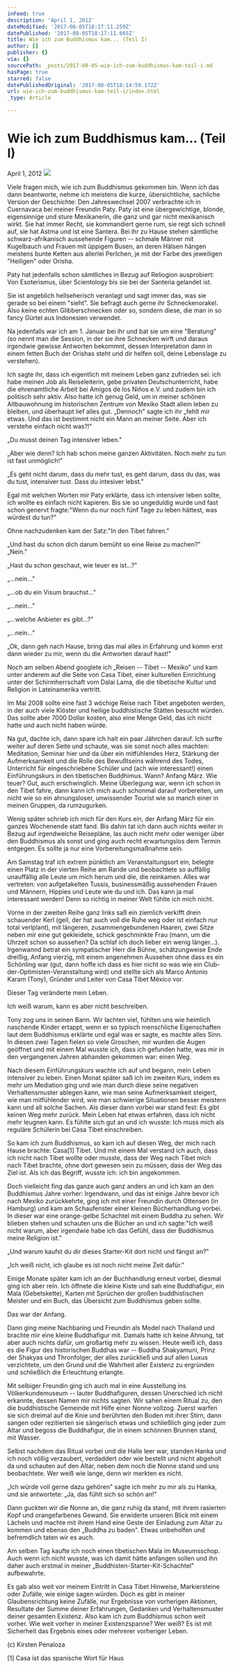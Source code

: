 ```yaml
---
inFeed: true
description: 'April 1, 2012'
dateModified: '2017-08-05T18:17:11.259Z'
datePublished: '2017-08-05T18:17:11.665Z'
title: Wie ich zum Buddhismus kam... (Teil I)
author: []
publisher: {}
via: {}
sourcePath: _posts/2017-08-05-wie-ich-zum-buddhismus-kam-teil-i.md
hasPage: true
starred: false
datePublishedOriginal: '2017-08-05T18:14:59.172Z'
url: wie-ich-zum-buddhismus-kam-teil-i/index.html
_type: Article

---
```

# **Wie ich zum Buddhismus kam... (Teil I)**

April 1, 2012
![](https://imgflo.herokuapp.com/graph/2b2431f8e7ba7b0/46275d383e9c3fda96c6ae0698b16618/croprotate.jpg?cropheight=3264&cropwidth=2448&degrees=-90&input=https%3A%2F%2Fthe-grid-user-content.s3-us-west-2.amazonaws.com%2F0cc81d24-2cf8-481e-9cf9-4d785e367efa.jpg&x=0&y=0)

Viele fragen mich, wie ich zum Buddhismus gekommen bin. Wenn ich das dann beantworte, nehme ich meistens die kurze, übersichtliche, sachliche Version der Geschichte: Den Jahreswechsel 2007 verbrachte ich in Cuernavaca bei meiner Freundin Paty. Paty ist eine übergewichtige, blonde, eigensinnige und sture Mexikanerin, die ganz und gar nicht mexikanisch wirkt. Sie hat immer Recht, sie kommandiert gerne rum, sie regt sich schnell auf, sie hat Astma und ist eine Santera. Bei ihr zu Hause stehen sämtliche schwarz-afrikanisch aussehende Figuren -- schmale Männer mit Kugelbauch und Frauen mit üppigem Busen, an deren Hälsen hängen meistens bunte Ketten aus allerlei Perlchen, je mit der Farbe des jeweiligen "Heiligen" oder Orisha.

Paty hat jedenfalls schon sämtliches in Bezug auf Reliogion ausprobiert: Von Esoterismus, über Scientology bis sie bei der Santeria gelandet ist.

Sie ist angeblich hellseherisch veranlagt und sagt immer das, was sie gerade so bei einem "sieht". Sie befragt auch gerne ihr Schneckenorakel. Also keine echten Glibberschnecken oder so, sondern diese, die man in so fancy Gürtel aus Indonesien verwendet.

Na jedenfalls war ich am 1\. Januar bei ihr und bat sie um eine "Beratung" (so nennt man die Session, in der sie ihre Schnecken wirft und daraus irgendwie gewisse Antworten bekommnt, dessen Interpretation dann in einem fetten Buch der Orishas steht und dir helfen soll, deine Lebenslage zu verstehen).

Ich sagte ihr, dass ich eigentlich mit meinem Leben ganz zufrieden sei: ich habe meinen Job als Reiseleiterin, gebe privaten Deutschunterricht, habe die ehrenamtliche Arbeit bei Amigos de los Niños e.V. und zudem bin ich politisch sehr aktiv. Also hatte ich genug Geld, um in meiner schönen Altbauwohnung im historischen Zentrum von Mexiko Stadt allein leben zu bleiben, und überhaupt lief alles gut. „Dennoch" sagte ich ihr „fehlt mir etwas. Und das ist bestimmt nicht ein Mann an meiner Seite. Aber ich verstehe einfach nicht was?!"

„Du musst deinen Tag intensiver leben."

„Aber wie denn? Ich hab schon meine ganzen Aktivitäten. Noch mehr zu tun ist fast unmöglich!"

„Es geht nicht darum, dass du mehr tust, es geht darum, dass du das, was du tust, intensiver tust. Dass du intesiver lebst."

Egal mit welchen Worten mir Paty erklärte, dass ich intensiver leben sollte, ich wollte es einfach nicht kapieren. Bis sie so ungeduldig wurde und fast schon genervt fragte:"Wenn du nur noch fünf Tage zu leben hättest, was würdest du tun?"

Ohne nachzudenken kam der Satz:"In den Tibet fahren."

„Und hast du schon dich darum bemüht so eine Reise zu machen?"  
„Nein."

„Hast du schon geschaut, wie teuer es ist...?"

„...nein..."

„...ob du ein Visum brauchst..."

„...nein..."

„...welche Anbieter es gibt...?"

„...nein..."

„Ok, dann geh nach Hause, bring das mal alles in Erfahrung und komm erst dann wieder zu mir, wenn du die Antworten darauf hast!"

Noch am selben Abend googlete ich „Reisen -- Tibet -- Mexiko" und kam unter anderem auf die Seite von Casa Tibet, einer kulturellen Einrichtung unter der Schirmherrschaft vom Dalai Lama, die die tibetische Kultur und Religion in Lateinamerika vertritt.

Im Mai 2008 sollte eine fast 3 wöchige Reise nach Tibet angeboten werden, in der auch viele Klöster und heilige buddhistische Stätten besucht würden. Das sollte aber 7000 Dollar kosten, also eine Menge Geld, das ich nicht hatte und auch nicht haben würde.

Na gut, dachte ich, dann spare ich halt ein paar Jährchen darauf. Ich surfte weiter auf deren Seite und schaute, was sie sonst noch alles machten: Meditation, Seminar hier und da über ein mitfühlendes Herz, Stärkung der Aufmerksamkeit und die Rolle des Bewußtseins während des Todes, Unterricht für eingeschriebene Schüler und (ach wie interessant!) einen Einführungskurs in den tibetischen Buddhimus. Wann? Anfang März. Wie teuer? Gut, auch erschwinglich. Meine Überlegung war, wenn ich schon in den Tibet fahre, dann kann ich mich auch schonmal darauf vorbereiten, um nicht wie so ein ahnungsloser, unwissender Tourist wie so manch einer in meinen Gruppen, da rumzugurken.

Wenig später schrieb ich mich für den Kurs ein, der Anfang März für ein ganzes Wochenende statt fand. Bis dahin tat ich dann auch nichts weiter in Bezug auf irgendwelche Reisepläne, las auch nicht mehr oder weniger über den Buddhismus als sonst und ging auch recht erwartungslos dem Termin entgegen. Es sollte ja nur eine Vorbereitungsmaßnahme sein.

Am Samstag traf ich extrem pünktlich am Veranstaltungsort ein, belegte einen Platz in der vierten Reihe am Rande und beobachtete so auffällig unauffällig alle Leute um mich herum und die, die reinkamen. Alles war vertreten: von aufgetakelten Tussis, businessmäßig aussehenden Frauen und Männern, Hippies und Leute wie du und ich. Das kann ja mal interessant werden! Denn so richtig in meiner Welt fühlte ich mich nicht.

Vorne in der zweiten Reihe ganz links saß ein ziemlich verkifft drein schauender Kerl (geil, der hat auch voll die Ruhe weg oder ist einfach nur total verlplant), mit längeren, zusammengebundenen Haaren, zwei Sitze neben mir eine gut gekleidete, schick geschminkte Frau (mann, um die Uhrzeit schon so aussehen? Da schlaf ich doch lieber ein wenig länger...). Irgenwannd betrat ein sympatischer Herr die Bühne, schätzungweise Ende dreißig, Anfang vierzig, mit einem angenehmen Aussehen ohne dass es ein Schönling war (gut, dann hoffe ich dass es hier nicht so was wie ein Club-der-Optimisten-Veranstaltung wird) und stellte sich als Marco Antonio Karam (Tony), Gründer und Leiter von Casa Tibet México vor.

Dieser Tag veränderte mein Leben.

Ich weiß warum, kann es aber nicht beschreiben.

Tony zog uns in seinen Bann. Wir lachten viel, fühlten uns wie heimlich naschende Kinder ertappt, wenn er so typisch menschliche Eigenschaften laut dem Buddhismus erklärte und egal was er sagte, es machte alles Sinn. In diesen zwei Tagen fielen so viele Groschen, mir wurden die Augen geöffnet und mit einem Mal wusste ich, dass ich gefunden hatte, was mir in den vergangenen Jahren abhanden gekommen war: einen Weg.

Nach diesem Einführungskurs wachte ich auf und begann, mein Leben intensiver zu leben. Einen Monat später saß ich im zweiten Kurs, indem es mehr um Mediation ging und wie man durch diese seine negativen Verhaltensmuster ablegen kann, wie man seine Aufmerksamkeit steigert, wie man mitfühlender wird, wie man schwierige Situationen besser meistern kann und all solche Sachen. Als dieser dann vorbei war stand fest: Es gibt keinen Weg mehr zurück. Mein Leben hat etwas erfahren, dass ich nicht mehr leugnen kann. Es fühlte sich gut an und ich wusste: Ich muss mich als reguläre Schülerin bei Casa Tibet einschreiben.

So kam ich zum Buddhismus, so kam ich auf diesen Weg, der mich nach Hause brachte: Casa\[1\] Tibet. Und mit einem Mal verstand ich auch, dass ich nicht nach Tibet wollte oder musste, dass der Weg nach Tibet mich nach Tibet brachte, ohne dort gewesen sein zu müssen, dass der Weg das Ziel ist. Als ich das Begriff, wusste ich: ich bin angekommen.

Doch vielleicht fing das ganze auch ganz anders an und ich kam an den Buddhismus Jahre vorher: Irgendwann, und das ist einige Jahre bevor ich nach Mexiko zurückkehrte, ging ich mit einer Freundin durch Ottensen (in Hamburg) und kam am Schaufenster einer kleinen Bücherhandlung vorbei. In dieser war eine orange-gelbe Schachtel mit einem Buddha zu sehen. Wir blieben stehen und schauten uns die Bücher an und ich sagte:"Ich weiß nicht warum, aber irgendwie habe ich das Gefühl, dass der Buddhismus meine Religion ist."

„Und warum kaufst du dir dieses Starter-Kit dort nicht und fängst an?"

„Ich weiß nicht, ich glaube es ist noch nicht meine Zeit dafür."

Einige Monate später kam ich an der Buchhandlung erneut vorbei, diesmal ging ich aber rein. Ich öffnete die kleine Kiste und sah eine Buddhafigur, ein Mala (Gebetskette), Karten mit Sprüchen der großen buddhistischen Meister und ein Buch, das Übersicht zum Buddhismus geben sollte.

Das war der Anfang.

Dann ging meine Nachbaring und Freundin als Model nach Thailand und brachte mir eine kleine Buddhafigur mit. Damals hatte ich keine Ahnung, tat aber auch nichts dafür, um großartig mehr zu wissen. Heute weiß ich, dass es die Figur des historischen Buddhas war -- Buddha Shakyamuni, Prinz der Shakyas und Thronfolger, der alles zurückließ und auf allen Luxus verzichtete, um den Grund und die Wahrheit aller Existenz zu ergründen und schließlich die Erleuchtung erlangte.

Mit selbiger Freundin ging ich auch mal in eine Ausstellung ins Völkerkundemuseum -- lauter Buddhafiguren, dessen Unerschied ich nicht erkannte, dessen Namen mir nichts sagten. Wir sahen einem Ritual zu, den die buddhistische Gemeinde mit Hilfe einer Nonne vollzog. Zuerst warfen sie sich dreimal auf die Knie und berührten den Boden mit ihrer Stirn, dann sangen oder rezitierten sie sängerisch etwas und schließlich ging jeder zum Altar und begoss die Buddhafigur, die in einem schönnen Brunnen stand, mit Wasser.

Selbst nachdem das Ritual vorbei und die Halle leer war, standen Hanka und ich noch völlig verzaubert, verdaddert oder wie bestellt und nicht abgeholt da und schauten auf den Altar, neben dem noch die Nonne stand und uns beobachtete. Wer weiß wie lange, denn wir merkten es nicht.

„Ich würde voll gerne dazu gehören" sagte ich mehr zu mir als zu Hanka, und sie antwortete: „Ja, das fühlt sich so schön an!"

Dann guckten wir die Nonne an, die ganz ruhig da stand, mit ihrem rasierten Kopf und orangefarbenes Gewand. Sie erwiderte unseren Blick mit einem Lächeln und machte mit ihrem Hand eine Geste der Einladung zum Altar zu kommen und ebenso den „Buddha zu baden". Etwas unbeholfen und befremdlich taten wir es auch.

Am selben Tag kaufte ich noch einen tibetischen Mala im Museumsschop. Auch wenn ich nicht wusste, was ich damit hätte anfangen sollen und ihn daher auch erstmal in meiner „Buddhisten-Starter-Kit-Schachtel" aufbewahrte.

Es gab also weit vor meinem Eintritt in Casa Tibet Hinweise, Markiersteine oder Zufälle, wie einige sagen würden. Doch es gibt in meiner Glaubensrichtung keine Zufälle, nur Ergebnisse von vorherigen Aktionen, Resultate der Summe deiner Erfahrungen, Gedanken und Verhaltensmuster deiner gesamten Existenz. Also kam ich zum Buddhismus schon weit vorher. Wie weit vorher in meiner Existenzspanne? Wer weiß? Es ist mit Sicherheit das Ergebnis eines oder mehrerer vorheriger Leben.

(c) Kirsten Penaloza

\[1\] Casa ist das spanische Wort für Haus